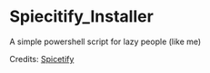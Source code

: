 # Spiecitify_Installer
A simple powershell script for lazy people (like me)



Credits:
[Spicetify](https://github.com/spicetify)
